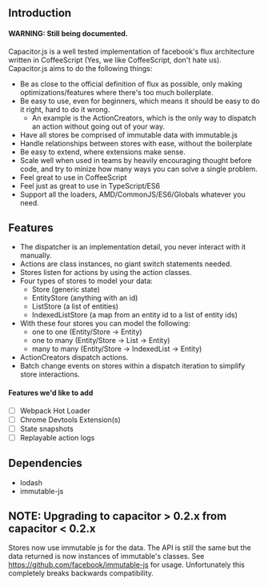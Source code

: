 ## Introduction
#### WARNING: Still being documented.
Capacitor.js is a well tested implementation of facebook's flux architecture written in CoffeeScript (Yes, we like CoffeeScript, don't hate us). Capacitor.js aims to do the following things:

* Be as close to the official definition of flux as possible, only making optimizations/features where there's too much boilerplate. 
* Be easy to use, even for beginners, which means it should be easy to do it right, hard to do it wrong.
  * An example is the ActionCreators, which is the only way to dispatch an action without going out of your way.
* Have all stores be comprised of immutable data with immutable.js
* Handle relationships between stores with ease, without the boilerplate
* Be easy to extend, where extensions make sense.
* Scale well when used in teams by heavily encouraging thought before code, and try to minize how many ways you can solve a single problem.
* Feel great to use in CoffeeScript
* Feel just as great to use in TypeScript/ES6
* Support all the loaders, AMD/CommonJS/ES6/Globals whatever you need.

## Features
* The dispatcher is an implementation detail, you never interact with it manually.
* Actions are class instances, no giant switch statements needed. 
* Stores listen for actions by using the action classes.
* Four types of stores to model your data:
  * Store (generic state)
  * EntityStore (anything with an id)
  * ListStore (a list of entities)
  * IndexedListStore (a map from an entity id to a list of entity ids)
* With these four stores you can model the following:
  * one to one (Entity/Store -> Entity)
  * one to many (Entity/Store -> List -> Entity)
  * many to many (Entity/Store -> IndexedList -> Entity)
* ActionCreators dispatch actions.
* Batch change events on stores within a dispatch iteration to simplify store interactions.


#### Features we'd like to add
 - [ ] Webpack Hot Loader
 - [ ] Chrome Devtools Extension(s)
 - [ ] State snapshots
 - [ ] Replayable action logs

## Dependencies
* lodash
* immutable-js

## NOTE: Upgrading to capacitor > 0.2.x from capacitor < 0.2.x

Stores now use immutable js for the data. The API is still the same but the data returned is now instances of immutable's classes. See https://github.com/facebook/immutable-js for usage. Unfortunately this completely breaks backwards compatibility.
